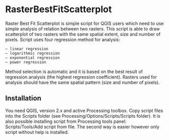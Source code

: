 # RasterBestFitScatterplot

Raster Best Fit Scatterplot is simple script for QGIS users which need to use simple analysis of relation between two rasters. This script is able to draw scatterplot of two rasters with the same spatial extent, size and number of pixels. Script uses four regression method for analysis:
  
    – linear regression
    – logarithmic regression
    – exponential regression
    – power regression

Method selection is automatic and it is based on the best result of regression analysis (the highest regression coefficient). Rasters used for analysis should have the same spatial pattern (size and number of pixels). 

## Installation
You need QGIS, version 2.x and active Processing toolbox. Copy script files into the Scripts folder (see Processing/Options/Scripts/Scripts folder). It is also possible installing script from Processing tools panel: Scripts/Tools/Add script from file. The second way is easier however only script without help is installed.
